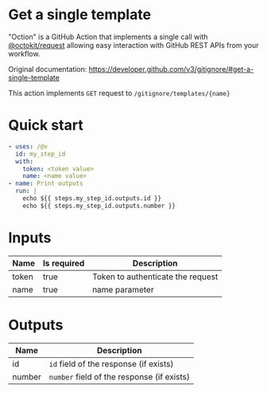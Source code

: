 # Get a single template

"Oction" is a GitHub Action that implements a single call with 
[@octokit/request](https://www.npmjs.com/package/@octokit/request)
allowing easy interaction with GitHub REST APIs from your workflow.

Original documentation: https://developer.github.com/v3/gitignore/#get-a-single-template

This action implements `GET` request to `/gitignore/templates/{name}`


# Quick start

```yaml
- uses: /@v
  id: my_step_id
  with:
    token: <token value>
    name: <name value>
- name: Print outputs
  run: |
    echo ${{ steps.my_step_id.outputs.id }}
    echo ${{ steps.my_step_id.outputs.number }}
```


# Inputs

| Name | Is required | Description |
|---|---|---|
|token|true|Token to authenticate the request
|name|true|name parameter

# Outputs

| Name | Description |
|---|---|
|id|`id` field of the response (if exists)|
|number|`number` field of the response (if exists)|

